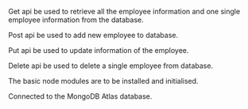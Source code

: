 Get api be used to retrieve all the employee information and one single employee information from the database.

Post api be used to add new employee to database.

Put api be used to update information of the employee.

Delete api be used to delete a single employee from database.

The basic node modules are to be installed and initialised.

Connected to the MongoDB Atlas database.
